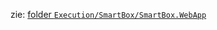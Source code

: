 zie: [folder `Execution/SmartBox/SmartBox.WebApp`](https://github.com/HeinPauwelyn/SmartBox/tree/master/Execution/SmartBox/SmartBox.WebApp)